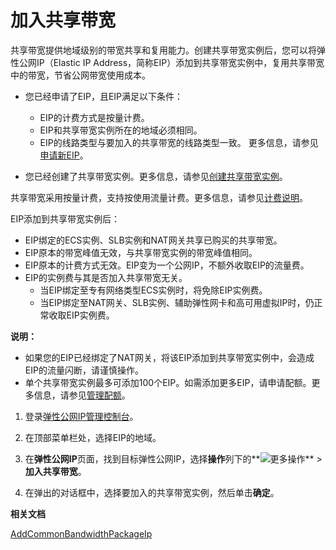 # 加入共享带宽

共享带宽提供地域级别的带宽共享和复用能力。创建共享带宽实例后，您可以将弹性公网IP（Elastic IP Address，简称EIP）添加到共享带宽实例中，复用共享带宽中的带宽，节省公网带宽使用成本。

-   您已经申请了EIP，且EIP满足以下条件：

    -   EIP的计费方式是按量计费。
    -   EIP和共享带宽实例所在的地域必须相同。
    -   EIP的线路类型与要加入的共享带宽的线路类型一致。
    更多信息，请参见[申请新EIP](/intl.zh-CN/用户指南/申请EIP/申请新EIP.md)。

-   您已经创建了共享带宽实例。更多信息，请参见[创建共享带宽实例](/intl.zh-CN/用户指南/创建共享带宽实例.md)。

共享带宽采用按量计费，支持按使用流量计费。更多信息，请参见[计费说明](/intl.zh-CN/产品定价/计费说明.md)。

EIP添加到共享带宽实例后：

-   EIP绑定的ECS实例、SLB实例和NAT网关共享已购买的共享带宽。
-   EIP原本的带宽峰值无效，与共享带宽实例的带宽峰值相同。
-   EIP原本的计费方式无效。EIP变为一个公网IP，不额外收取EIP的流量费。
-   EIP的实例费与其是否加入共享带宽无关。
    -   当EIP绑定至专有网络类型ECS实例时，将免除EIP实例费。
    -   当EIP绑定至NAT网关、SLB实例、辅助弹性网卡和高可用虚拟IP时，仍正常收取EIP实例费。

**说明：**

-   如果您的EIP已经绑定了NAT网关，将该EIP添加到共享带宽实例中，会造成EIP的流量闪断，请谨慎操作。
-   单个共享带宽实例最多可添加100个EIP。如需添加更多EIP，请申请配额。更多信息，请参见[管理配额](/intl.zh-CN/用户指南/管理配额.md)。

1.  登录[弹性公网IP管理控制台](https://vpc.console.aliyun.com/eip)。

2.  在顶部菜单栏处，选择EIP的地域。

3.  在**弹性公网IP**页面，找到目标弹性公网IP，选择**操作**列下的**![更多操作](https://static-aliyun-doc.oss-accelerate.aliyuncs.com/assets/img/zh-CN/3782129951/p140904.png)** \> **加入共享带宽**。

4.  在弹出的对话框中，选择要加入的共享带宽实例，然后单击**确定**。


**相关文档**  


[AddCommonBandwidthPackageIp](/intl.zh-CN/API参考/共享带宽/AddCommonBandwidthPackageIp.md)

